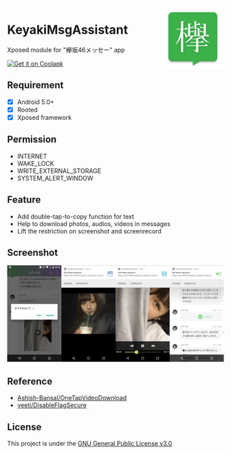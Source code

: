 <img src="/app/src/main/res/mipmap-xxxhdpi/ic_launcher.png" alt="logo" width="144" height="144" align="right" />

# KeyakiMsgAssistant
Xposed module for "欅坂46メッセー" app 

<a href="https://www.coolapk.com/apk/com.nondanee.keyakimsgassistant"><img alt="Get it on Coolapk" src="https://user-images.githubusercontent.com/26399680/47835376-b1302200-ddde-11e8-8303-77d106cb4f02.png" height=42px /></a>

## Requirement
- [x] Android 5.0+
- [x] Rooted
- [x] Xposed framework

## Permission
- INTERNET
- WAKE_LOCK
- WRITE_EXTERNAL_STORAGE
- SYSTEM_ALERT_WINDOW

## Feature
- Add double-tap-to-copy function for text
- Help to download photos, audios, videos in messages
- Lift the restriction on screenshot and screenrecord

## Screenshot
<img alt="text" src="screenshots/text.jpg" width="25%"/><img alt="photo" src="screenshots/photo.jpg" width="25%"/><img alt="video" src="screenshots/video.jpg" width="25%"/><img alt="audio" src="screenshots/audio.jpg" width="25%"/>

## Reference

- [Ashish-Bansal/OneTapVideoDownload](https://github.com/Ashish-Bansal/OneTapVideoDownload)
- [veeti/DisableFlagSecure](https://github.com/veeti/DisableFlagSecure)

## License

This project is under the [GNU General Public License v3.0](https://www.gnu.org/licenses/gpl-3.0.en.html)